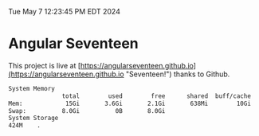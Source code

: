 Tue May  7 12:23:45 PM EDT 2024

# Angular Seventeen


This project is live at [https://angularseventeen.github.io](https://angularseventeen.github.io "Seventeen!") thanks to Github.

```bash
System Memory
               total        used        free      shared  buff/cache   available
Mem:            15Gi       3.6Gi       2.1Gi       638Mi        10Gi        11Gi
Swap:          8.0Gi          0B       8.0Gi
System Storage
424M	.
```
